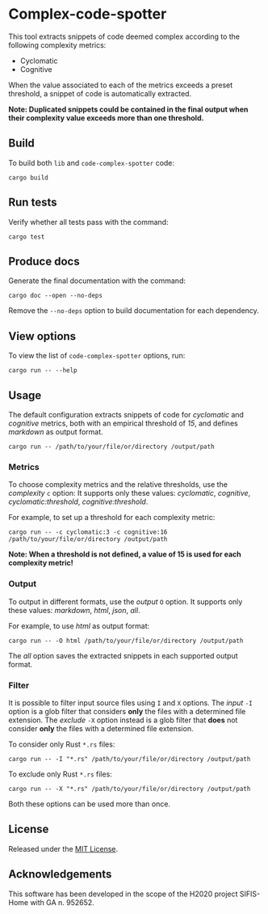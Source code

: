 # Complex-code-spotter

This tool extracts snippets of code deemed complex according to the following
complexity metrics:

- Cyclomatic
- Cognitive

When the value associated to each of the metrics exceeds a preset threshold,
a snippet of code is automatically extracted.

**Note: Duplicated snippets could be contained in the final output when their
complexity value exceeds more than one threshold.**

## Build

To build both `lib` and `code-complex-spotter` code:

```
cargo build
```

## Run tests

Verify whether all tests pass with the command:

```
cargo test
```

## Produce docs

Generate the final documentation with the command:

```
cargo doc --open --no-deps
```

Remove the `--no-deps` option to build documentation for each dependency.

## View options

To view the list of `code-complex-spotter` options, run:

```
cargo run -- --help
```

## Usage

The default configuration extracts snippets of code for *cyclomatic* and
*cognitive* metrics, both with an empirical threshold of *15*, and defines
*markdown* as output format.

```
cargo run -- /path/to/your/file/or/directory /output/path
```

### Metrics

To choose complexity metrics and the relative thresholds,
use the *complexity* `c` option:
It supports only these values: *cyclomatic*, *cognitive*, *cyclomatic:threshold*, *cognitive:threshold*.

For example, to set up a threshold for each complexity metric:

```
cargo run -- -c cyclomatic:3 -c cognitive:16 /path/to/your/file/or/directory /output/path
```

**Note: When a threshold is not defined, a value of 15 is used for each
complexity metric!**

### Output

To output in different formats, use the *output* `O` option.
It supports only these values: *markdown*, *html*, *json*, *all*.

For example, to use *html* as output format:

```
cargo run -- -O html /path/to/your/file/or/directory /output/path
```

The *all* option saves the extracted snippets in each supported output format.

### Filter

It is possible to filter input source files using `I` and `X` options.
The *input* `-I` option is a glob filter that considers **only** the files with
a determined file extension.
The *exclude* `-X` option instead is a glob filter that **does** not consider
**only** the files with a determined file extension.

To consider only Rust `*.rs` files:

```
cargo run -- -I "*.rs" /path/to/your/file/or/directory /output/path
```

To exclude only Rust `*.rs` files:

```
cargo run -- -X "*.rs" /path/to/your/file/or/directory /output/path
```

Both these options can be used more than once.

## License

Released under the [MIT License](LICENSE).

## Acknowledgements

This software has been developed in the scope of the H2020 project SIFIS-Home with GA n. 952652.
